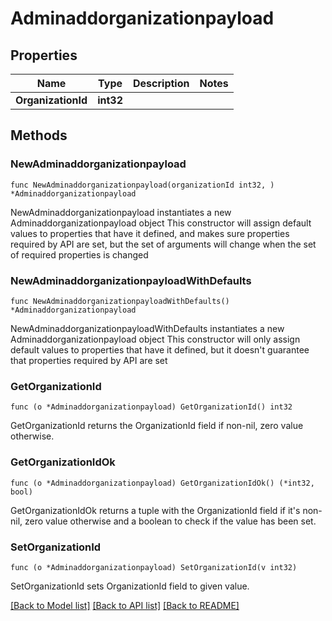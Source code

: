 # Adminaddorganizationpayload

## Properties

Name | Type | Description | Notes
------------ | ------------- | ------------- | -------------
**OrganizationId** | **int32** |  | 

## Methods

### NewAdminaddorganizationpayload

`func NewAdminaddorganizationpayload(organizationId int32, ) *Adminaddorganizationpayload`

NewAdminaddorganizationpayload instantiates a new Adminaddorganizationpayload object
This constructor will assign default values to properties that have it defined,
and makes sure properties required by API are set, but the set of arguments
will change when the set of required properties is changed

### NewAdminaddorganizationpayloadWithDefaults

`func NewAdminaddorganizationpayloadWithDefaults() *Adminaddorganizationpayload`

NewAdminaddorganizationpayloadWithDefaults instantiates a new Adminaddorganizationpayload object
This constructor will only assign default values to properties that have it defined,
but it doesn't guarantee that properties required by API are set

### GetOrganizationId

`func (o *Adminaddorganizationpayload) GetOrganizationId() int32`

GetOrganizationId returns the OrganizationId field if non-nil, zero value otherwise.

### GetOrganizationIdOk

`func (o *Adminaddorganizationpayload) GetOrganizationIdOk() (*int32, bool)`

GetOrganizationIdOk returns a tuple with the OrganizationId field if it's non-nil, zero value otherwise
and a boolean to check if the value has been set.

### SetOrganizationId

`func (o *Adminaddorganizationpayload) SetOrganizationId(v int32)`

SetOrganizationId sets OrganizationId field to given value.



[[Back to Model list]](../README.md#documentation-for-models) [[Back to API list]](../README.md#documentation-for-api-endpoints) [[Back to README]](../README.md)


